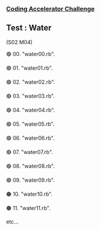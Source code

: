 ### [Coding Accelerator Challenge](https://joincodingnow.com/coding-accelerator)

## Test : Water
(S02 M04)


🟢 00. "water00.rb".

🟢 01. "water01.rb".

🟢 02. "water02.rb".

🟢 03. "water03.rb".

🟢 04. "water04.rb".

🟢 05. "water05.rb".

🟢 06. "water06.rb".

🟢 07. "water07.rb".

🟢 08. "water08.rb".

🟢 09. "water09.rb".

🟠 10. "water10.rb".

🟤 11. "water11.rb".

etc...
